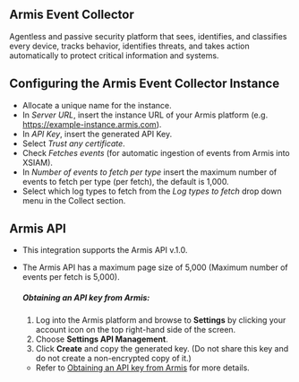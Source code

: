 ## Armis Event Collector

Agentless and passive security platform that sees, identifies, and classifies every device, tracks behavior, identifies threats, and takes action automatically to protect critical information and systems.

## Configuring the Armis Event Collector Instance

- Allocate a unique name for the instance.
- In *Server URL*, insert the instance URL of your Armis platform (e.g. https://example-instance.armis.com).
- In *API Key*, insert the generated API Key.
- Select *Trust any certificate*.
- Check *Fetches events* (for automatic ingestion of events from Armis into XSIAM).
- In *Number of events to fetch per type* insert the maximum number of events to fetch per type (per fetch), the default is 1,000.
- Select which log types to fetch from the *Log types to fetch* drop down menu in the Collect section.



## Armis API

- This integration supports the Armis API v.1.0.
- The Armis API has a maximum page size of 5,000 (Maximum number of events per fetch is 5,000).
  ##### Obtaining an API key from Armis:

  1. Log into the Armis platform and browse to **Settings** by clicking your account icon on the top right-hand side of the screen.
  2. Choose **Settings API Management**.
  3. Click **Create** and copy the generated key. (Do not share this key and do not create a non-encrypted copy of it.)
  - Refer to [Obtaining an API key from Armis](https://docs.ic.armis.com/docs/introduction_api-keys) for more details.